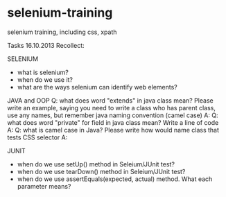 selenium-training
=================

selenium training, including css, xpath

Tasks
16.10.2013
Recollect: 

SELENIUM
* what is selenium?
* when do we use it?
* what are the ways selenium can identify web elements?
 
JAVA and OOP
Q: what does word "extends" in java class mean? Please write an example, saying you need to write a class who has parent class, use any names, but remember java naming convention (camel case)
A:
Q: what does word "private" for field in java class mean? Write a line of code
A:
Q: what is camel case in Java? Please  write how would name class that tests CSS selector
A: 

JUNIT
* when do we use setUp() method in Seleium/JUnit test?
* when do we use tearDown() method in Seleium/JUnit test?
* when do we use assertEquals(expected, actual) method. What each parameter means?
